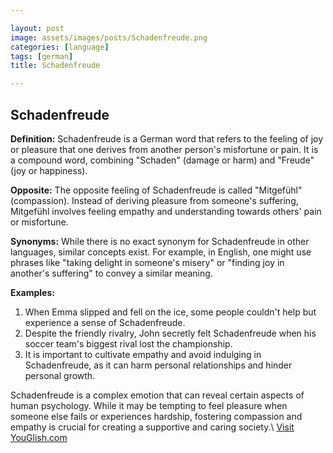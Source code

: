 ```yaml
---

layout: post
image: assets/images/posts/Schadenfreude.png
categories: [language]
tags: [german]
title: Schadenfreude

---
```


## Schadenfreude

**Definition:** Schadenfreude is a German word that refers to the feeling of joy or pleasure that one derives from another person's misfortune or pain. It is a compound word, combining "Schaden" (damage or harm) and "Freude" (joy or happiness).

**Opposite:** The opposite feeling of Schadenfreude is called "Mitgefühl" (compassion). Instead of deriving pleasure from someone's suffering, Mitgefühl involves feeling empathy and understanding towards others' pain or misfortune.

**Synonyms:** While there is no exact synonym for Schadenfreude in other languages, similar concepts exist. For example, in English, one might use phrases like "taking delight in someone's misery" or "finding joy in another's suffering" to convey a similar meaning.

**Examples:**

1. When Emma slipped and fell on the ice, some people couldn't help but experience a sense of Schadenfreude.
2. Despite the friendly rivalry, John secretly felt Schadenfreude when his soccer team's biggest rival lost the championship.
3. It is important to cultivate empathy and avoid indulging in Schadenfreude, as it can harm personal relationships and hinder personal growth.

Schadenfreude is a complex emotion that can reveal certain aspects of human psychology. While it may be tempting to feel pleasure when someone else fails or experiences hardship, fostering compassion and empathy is crucial for creating a supportive and caring society.\ <a id="yg-widget-0" class="youglish-widget" data-query="Schadenfreude" data-lang="german" data-components="8412" data-auto-start="0" data-bkg-color="theme_light" data-title="How%20to%20pronounce%20Schadenfreude%20in%20German"  rel="nofollow" href="https://youglish.com">Visit YouGlish.com</a><script async src="https://youglish.com/public/emb/widget.js" charset="utf-8"></script>